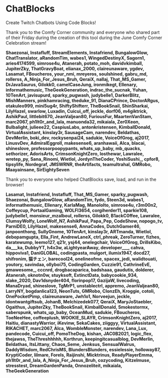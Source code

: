 # ChatBlocks
Create Twitch Chatbots Using Code Blocks!

Thank you to the Comfy Corner community and everyone who shared part of their Friday during the creation of this tool during the June Comfy Corner Celebration stream!

**Shaezonai, Instafluff, StreamElements, Instafriend, BungalowGlow, ChatTranslator, aRandomTim, wabes1, WingedDestinyX, Sagorn1, aries4174599, simrose4u, Atanerah, potato_moh, davidvkimball, JupiterZky, ThatGravyBoat, elianax_2000, claireunaware, ygdev, Lasamat, FBoucheros, your_nmi, mreyeros, soulshined, gabru_md, rollerss, A_Ninja_For_Jesus_Bruh, QeraiX, nallaj, That_MS_Gamer, DrJavaSaurus, Gilokk0, camelCaseJung, ironmikegt, Ellenary, informathemusic, TheGeekGeneration, indrac_the_sucnak, Yuhan, 10TenArt, javisupurd, sparky_pugwash, judybelle1, DarkerBlitz, MishManners, pinkhamracing, theduke_91, DianaCPrince, DoctorARgus, otakuleo999, mini5ug4r, ShiftyShifterr, TheBookSnail, ShinSharkai, LilyHazel, swarlow, Luxadin, Cuicui_off, jeckle, dorf06, m4giktrick, AshikPaul, littlebit670, JeanValjean80, FuriousFur, MaartenVanStam, marc2067, ph1lt0r_and_lala, manuonda32, mikaiala, Zer0Xeon, Bulbalight, julieee22, CaspiusLabs, antonkristensen, KimballDonald, VirtualAssistant, kinslay3r, SausageCam, narendev, Beldathas, DevMerlin, boki_dev, rockysenpai24, sadukie, VoiceOfGrog, aj2017, LinusvDev, AdmiralEggroll, makesense6, aranhawaii, Alca, blacai, shineslove, professorpoopypants, whats_up_baby, mb_quacks, sethorizer, AdorisArts, CrimsonKnightZero, losthewar, Lawralee, wretep_py, Sana_Rinomi, Wietlol, JordynTheCoder, YoshiSushi_, cpfor8, tipsylife, Nordegraf, JMSWRNR, theArtifacts, teamultrahal, GMRobo, Maayainsane, SirEightySeven**

Thank you to everyone who helped ChatBlocks save, load, and run in the browser!

**Lasamat, Instafriend, Instafluff, That_MS_Gamer, sparky_pugwash, Shaezonai, BungalowGlow, aRandomTim, fydo, Steen3d, wabes1, informathemusic, Ellenary, KarlaMag, ManoloIto, simrose4u, r3m00n2, Coffeycup, PortaalGaming, WOLFI3654, corgiherder11, sparkie108, judybelle1, monsieur_mzalboul, rollerss, Gilokk0, B1ackC0ffee, Lawralee, ClumsyWolfy, LoneWolf_N7, AshikPaul, Papa_Pep, CodeShow, nopogo_tv, ParniDE0, LilyHazel, makesense6, AnnaCodes, DutchGamer46, janpoonthong, SullyGnome, 10TenArt, kinslay3r, ARTmanda, Wietlol, debopamgupta, Ella_Fint, AndrewLaneX, ctrl_phreak, ZeroTurner, fizhes, karatewump, leemo127, q21r, ysj44, onelegchair, VoiceOfGrog, DrillsKibo, da___ka, DubbyYT, h4x3w, aLightyearAway, developer___, cahva, hippoviva1, DaniGLOBAL, codingpasta, mulgort, ilumix1947, docd27, shifronim, 猫チェン, barecool24, onelineofme, spacex_jedi, walidtouati, youtory, savindaa, ollyboi75, CodingGarden, Cuzzie91, CathrineEvE, gmawesome_, cccnrd, drogbacaparica, badshaaa, gaudutis, dolderer, Atanerah, oknotn0w, stuyksoft, ExtinctData, babycookie_934, slake_2020, Dav1dsnyder404, florinpop17, GazijaW, livecoding, ManaDryad, shineslove, TgMrP1, unstablectrl, appremo, JeanValjean80, LarryNY, bogdanlica123, NeonTuts, GMRobo, ClonzEh, Kroggie, cotoli, OnePocketPimp, claireunaware, Jwh1o1, Norveejun, jeckle, idontwantgiftsub, JohanB, Melchizedek077, QeraiX, MaryJoStaebler, Ogaithus, JupiterZky, TheBookSnail, KimballDonald, Smokestormx, saberspunk, whats_up_baby, OceanMud, sadukie, FBoucheros, ToeNeeHee, coffeeplush, WOOKIE_SLAYR, CrimsonKnightZero, aj2017, Haitiu, dianastyWarrior, iKevinw, SekaCakes, ziiggyy, VirtualAssistant, RIKACHET, marc2067, Alca, WombleMonster, narendev, Lana_Lux, pandecode, Cuicui_off, PomoTheDog, kishan, JAC0B2021, logic_flex, thejawss, TheThreshhhhh, Korthrun, keepingitcasualblog, DevMerlin, Beldathas, ItsLittany, Chaos_Seme, Jenksus, SensualWalrus, DaddyWisdom, RedChrisMS, BlundersBlunders, essielessie, holloway87, KryptiCoder, lilmare, ForeIs, Raijinshi, Micktrinus, ReadyPlayerEmma, ph1lt0r_and_lala, A_Ninja_For_Jesus_Bruh, cozycoding, Kitzelmuse, stresstest, DreamGardenPanda, Onnozeliteit, mikaiala, TheGeekGeneration**

